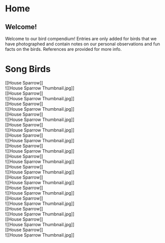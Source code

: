 # Home

## Welcome!

Welcome to our bird compendium! Entries are only added for birds that we have photographed and contain notes on our personal observations and fun facts on the birds. References are provided for more info.

# Song Birds

<div class="row" markdown="1">

<div class="column" markdown="1">
<div class="card" markdown="1">

<div markdown="1">
[[House Sparrow]]
</div>
<div markdown="1">
![[House Sparrow Thumbnail.jpg]]
</div>

</div>
</div>

<div class="column" markdown="1">
<div class="card" markdown="1">

<div markdown="1">
[[House Sparrow]]
</div>
<div markdown="1">
![[House Sparrow Thumbnail.jpg]]
</div>

</div>
</div>

<div class="column" markdown="1">
<div class="card" markdown="1">

<div markdown="1">
[[House Sparrow]]
</div>
<div markdown="1">
![[House Sparrow Thumbnail.jpg]]
</div>

</div>
</div>

<div class="column" markdown="1">
<div class="card" markdown="1">

<div markdown="1">
[[House Sparrow]]
</div>
<div markdown="1">
![[House Sparrow Thumbnail.jpg]]
</div>

</div>
</div>

<div class="column" markdown="1">
<div class="card" markdown="1">

<div markdown="1">
[[House Sparrow]]
</div>
<div markdown="1">
![[House Sparrow Thumbnail.jpg]]
</div>

</div>
</div>

<div class="column" markdown="1">
<div class="card" markdown="1">

<div markdown="1">
[[House Sparrow]]
</div>
<div markdown="1">
![[House Sparrow Thumbnail.jpg]]
</div>

</div>
</div>

<div class="column" markdown="1">
<div class="card" markdown="1">

<div markdown="1">
[[House Sparrow]]
</div>
<div markdown="1">
![[House Sparrow Thumbnail.jpg]]
</div>

</div>
</div>

<div class="column" markdown="1">
<div class="card" markdown="1">

<div markdown="1">
[[House Sparrow]]
</div>
<div markdown="1">
![[House Sparrow Thumbnail.jpg]]
</div>

</div>
</div>

<div class="column" markdown="1">
<div class="card" markdown="1">

<div markdown="1">
[[House Sparrow]]
</div>
<div markdown="1">
![[House Sparrow Thumbnail.jpg]]
</div>

</div>
</div>

<div class="column" markdown="1">
<div class="card" markdown="1">

<div markdown="1">
[[House Sparrow]]
</div>
<div markdown="1">
![[House Sparrow Thumbnail.jpg]]
</div>

</div>
</div>

<div class="column" markdown="1">
<div class="card" markdown="1">

<div markdown="1">
[[House Sparrow]]
</div>
<div markdown="1">
![[House Sparrow Thumbnail.jpg]]
</div>

</div>
</div>

<div class="column" markdown="1">
<div class="card" markdown="1">

<div markdown="1">
[[House Sparrow]]
</div>
<div markdown="1">
![[House Sparrow Thumbnail.jpg]]
</div>

</div>
</div>

<div class="column" markdown="1">
<div class="card" markdown="1">

<div markdown="1">
[[House Sparrow]]
</div>
<div markdown="1">
![[House Sparrow Thumbnail.jpg]]
</div>

</div>
</div>

<div class="column" markdown="1">
<div class="card" markdown="1">

<div markdown="1">
[[House Sparrow]]
</div>
<div markdown="1">
![[House Sparrow Thumbnail.jpg]]
</div>

</div>
</div>

<div class="column" markdown="1">
<div class="card" markdown="1">

<div markdown="1">
[[House Sparrow]]
</div>
<div markdown="1">
![[House Sparrow Thumbnail.jpg]]
</div>

</div>
</div>

</div>